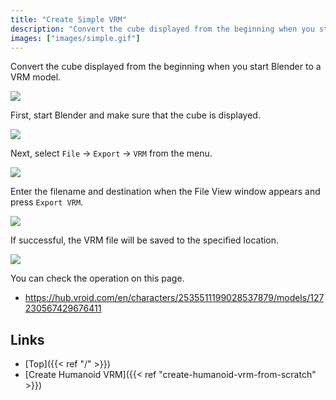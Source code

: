 ```yaml
---
title: "Create Simple VRM"
description: "Convert the cube displayed from the beginning when you start Blender to a VRM model."
images: ["images/simple.gif"]
---
```


Convert the cube displayed from the beginning when you start Blender to a VRM model.

![](../../images/simple.gif)

First, start Blender and make sure that the cube is displayed.

![](../images/simple1.png)

Next, select `File` → `Export` → `VRM` from the menu.

![](../images/simple2.png)

Enter the filename and destination when the File View window appears and press `Export VRM`.

![](../images/simple3.png)

If successful, the VRM file will be saved to the specified location.

![](../../images/simple.gif)

You can check the operation on this page.

- https://hub.vroid.com/en/characters/2535511199028537879/models/127230567429676411

## Links

- [Top]({{< ref "/" >}})
- [Create Humanoid VRM]({{< ref "create-humanoid-vrm-from-scratch" >}})
